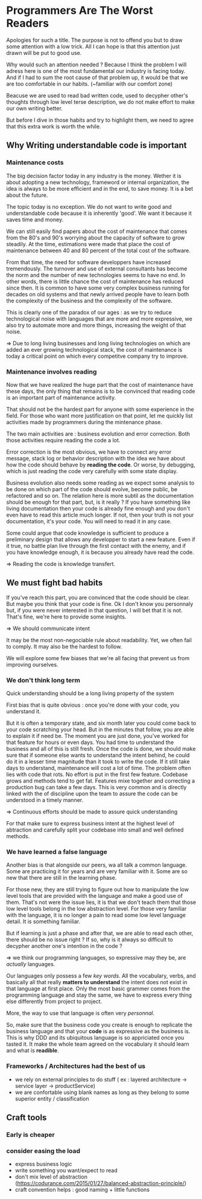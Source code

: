 # Programmers Are The Worst Readers

Apologies for such a title. The purpose is not to offend you but to draw some attention with a low trick. All I can hope is that this attention just drawn will be put to good use.

Why would such an attention needed ? Because I think the problem I will adress here is one of the most fundamental our industry is facing today. And if I had to sum the root cause of that problem up, it would be that we are too comfortable in our habits. (~familiar with our comfort zone)

Beacuse we are used to read bad written code, used to decypher other's thoughts through low level terse description, we do not make effort to make our own writing better.

But before I dive in those habits and try to highlight them, we need to agree that this extra work is worth the while.

## Why Writing understandable code is important

### Maintenance costs

The big decision factor today in any industry is the money. Wether it is about adopting a new technology, frameword or internal organization, the idea is always to be more efficient and in the end, to save money. It is a bet about the future.

The topic today is no exception. We do not want to write good and understandable code because it is inherently 'good'. We want it because it saves time and money.

We can still easily find papers about the cost of maintenance that comes from the 80's and 90's worrying about the capacity of software to grow steadily. At the time, estimations were made that place the cost of maintenance between 40 and 80 percent of the total cost of the software.

From that time, the need for software developpers have increased tremendously. The turnover and use of external consultants has become the norm and the number of new technologies seems to have no end. In other words, there is little chance the cost of maintenance has reduced since then. It is common to have some very complex business running for decades on old systems and that newly arrived people have to learn both the complexity of the business and the complexity of the software.

This is clearly one of the paradox of our ages : as we try to reduce technological noise with languages that are more and more expressive, we also try to automate more and more things, increasing the weight of that noise.

 => Due to long living businesses and long living technologies on which are added an ever growing technological stack, the cost of maintenance is today a critical point on which every competitve company try to improve.

### Maintenance involves reading

Now that we have realized the huge part that the cost of maintenance have these days, the only thing that remains is to be convinced that reading code is an important part of maintenance activity.

That should not be the hardest part for anyone with some experience in the field. For those who want more justification on that point, let me quickly list activities made by programmers during the mintenance phase.

The two main activities are : business evolution and error correction. Both those activities require reading the code a lot.

Error correction is the most obvious, we have to connect any error message, stack log or behavior description with the idea we have about how the code should behave by **reading the code**. Or worse, by debugging, which is just reading the code very carefully with some state display.

Business evolution also needs some reading as we expect some analysis to be done on which part of the code should evolve, become public, be refactored and so on. The relation here is more subtil as the documentation should be enough for that part, but, is it really ? If you have something like living documentation then your code is already fine enough and you don't even have to read this article much longer. If not, then your truth is not your documentation, it's your code. You will need to read it in any case.

Some could argue that code knowledge is sufficient to produce a preliminary design that allows any developper to start a new feature. Even if it true, no battle plan live through the first contact with the enemy, and if you have knowledge enough, it is because you already have read the code.

=> Reading the code is knowledge transfert.

## We must fight bad habits

If you've reach this part, you are convinced that the code should be clear. But maybe you think that your code is fine. Ok I don't know you personnaly but, if you were never interested in that question, I will bet that it is not. That's fine, we're here to provide some insights.

=> We should communicate intent

It may be the most non-negociable rule about readability. Yet, we often fail to comply. It may also be the hardest to follow.

We will explore some few biases that we're all facing that prevent us from improving ourselves. 

### We don't think long term

Quick understanding should be a long living property of the system

First bias that is quite obvious : once you're done with your code, you understand it.

But it is often a temporary state, and six month later you could come back to your code scratching your head. But in the minutes that follow, you are able to explain it if need be.
The moment you are just done, you've worked for that feature for hours or even days. You had time to understand the business and all of this is still fresh.
Once the code is done, we should make sure that if someone else wants to understand the intent behind, he could do it in a lesser time magnitude than it took to write the code.
If it still take days to understand, maintenance will cost a lot of time. The problem often lies with code that rots. No effort is put in the first few feature. Codebase grows and methods tend to get fat. Features mixe together and correcting a production bug can take a few days. This is very common and is directly linked with the of discipline upon the team to assure the code can be understood in a timely manner.

=> Continuous efforts should be made to assure quick understanding

For that make sure to express business intent at the highest level of abtraction and carefully split your codebase into small and well defined methods.

### We have learned a false language

Another bias is that alongside our peers, wa all talk a common language. Some are practicing it for years and are very familiar with it. Some are so new that there are still in the learning phase.

For those new, they are still trying to figure out how to manipulate the low level tools that are provided with the language and make a good use of them. That's not were the issue lies, it is that we don't teach them that those low level tools belong in the low abstraction level.
For those very familiar with the language, it is no longer a pain to read some low level language detail. It is something familiar. 

But if learning is just a phase and after that, we are able to read each other, there should be no issue right ? If so, why is it always so difficult to decypher another one's intention in the code ?

=> we think our programming languages, so expressive may they be, are *actually* languages.

Our languages only possess a few *key words*. All the vocabulary, verbs, and basically all that really **matters to understand** the intent does not exist in that language at first place. Only the most basic grammer comes from the programming language and stay the same, we have to express every thing else differently from project to project.

More, the way to use that language is often very *personnal*.

So, make sure that the business code you create is enough to replicate the business language and that your **code** is as expressive as the business is. This is why DDD and its ubiquitous language is so appriciated once you tasted it. It make the whole team agreed on the vocabulary it should learn and what is **readible**.

### Frameworks / Architectures had the best of us

- we rely on external principles to do stuff ( ex : layered architecture -> service layer -> productService)
- we are confortable using blank names as long as they belong to some superior entity / classification


## Craft tools

### Early is cheaper
### consider easing the load

* express business logic
* write something you want/expect to read
* don't mix level of abstraction (https://codurance.com/2015/01/27/balanced-abstraction-principle/)
* craft convention helps : good naming + little functions


